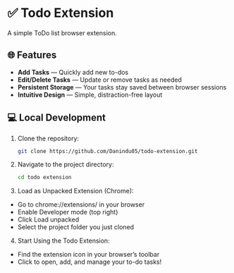 # ✅ Todo Extension  
A simple ToDo list browser extension.

## 🌐 Features  
- **Add Tasks** — Quickly add new to-dos  
- **Edit/Delete Tasks** — Update or remove tasks as needed  
- **Persistent Storage** — Your tasks stay saved between browser sessions  
- **Intuitive Design** — Simple, distraction-free layout  


## 💻 Local Development  
1. Clone the repository:
   ```sh
   git clone https://github.com/Danindu05/todo-extension.git
2. Navigate to the project directory:
   ```sh
   cd todo extension
3. Load as Unpacked Extension (Chrome):  
 - Go to chrome://extensions/ in your browser  
 - Enable Developer mode (top right)  
 - Click Load unpacked  
 - Select the project folder you just cloned  

4. Start Using the Todo Extension:  
 - Find the extension icon in your browser’s toolbar  
 - Click to open, add, and manage your to-do tasks!  
